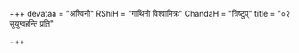 +++
devataa = "अश्विनौ"
RShiH = "गाथिनो विश्वामित्रः"
ChandaH = "त्रिष्टुप्"
title = "०२ सुयुग्वहन्ति प्रति"

+++
